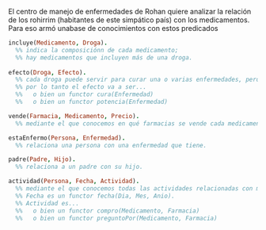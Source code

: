 El centro de manejo de enfermedades de Rohan quiere analizar la relación de los rohirrim 
(habitantes de este simpático país) con los medicamentos. Para eso armó unabase de conocimientos con estos predicados

```prolog
incluye(Medicamento, Droga).
  %% indica la composiciónn de cada medicamento;
  %% hay medicamentos que incluyen más de una droga.
  
efecto(Droga, Efecto).
  %% cada droga puede servir para curar una o varias enfermedades, pero también puede potenciar otras enfermedades; 
  %% por lo tanto el efecto va a ser...
  %%   o bien un functor cura(Enfermedad)
  %%   o bien un functor potencia(Enfermedad)

vende(Farmacia, Medicamento, Precio).
  %% mediante el que conocemos en qué farmacias se vende cada medicamento, y a qué precio lo vende cada una.

estaEnfermo(Persona, Enfermedad).
  %% relaciona una persona con una enfermedad que tiene.

padre(Padre, Hijo).
  %% relaciona a un padre con su hijo.

actividad(Persona, Fecha, Actividad).
  %% mediante el que conocemos todas las actividades relacionadas con medicamentos que hicieron los rohirrim.
  %% Fecha es un functor fecha(Dia, Mes, Anio).
  %% Actividad es...
  %%   o bien un functor compro(Medicamento, Farmacia)
  %%   o bien un functor preguntoPor(Medicamento, Farmacia)
```